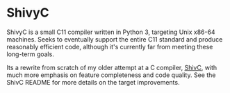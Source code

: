 # ShivyC

ShivyC is a small C11 compiler written in Python 3, targeting Unix x86-64 machines. Seeks to eventually support the entire C11 standard and produce reasonably efficient code, although it's currently far from meeting these long-term goals.

Its a rewrite from scratch of my older attempt at a C compiler, [ShivC](https://github.com/ShivamSarodia/ShivC), with much more emphasis on feature completeness and code quality. See the ShivC README for more details on the target improvements.
